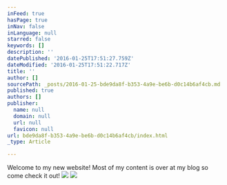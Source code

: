 ```yaml
---
inFeed: true
hasPage: true
inNav: false
inLanguage: null
starred: false
keywords: []
description: ''
datePublished: '2016-01-25T17:51:27.759Z'
dateModified: '2016-01-25T17:51:22.717Z'
title: ''
author: []
sourcePath: _posts/2016-01-25-bde9da8f-b353-4a9e-be6b-d0c14b6af4cb.md
published: true
authors: []
publisher:
  name: null
  domain: null
  url: null
  favicon: null
url: bde9da8f-b353-4a9e-be6b-d0c14b6af4cb/index.html
_type: Article

---
```

Welcome to my new website! Most of my content is over at my blog so come check it out!
![](https://the-grid-user-content.s3-us-west-2.amazonaws.com/111d7a2f-9351-4049-bcb4-bc7588b69fd6.jpg)
![](https://the-grid-user-content.s3-us-west-2.amazonaws.com/0cb13b90-b45f-4993-9545-95dfab31dc42.jpg)